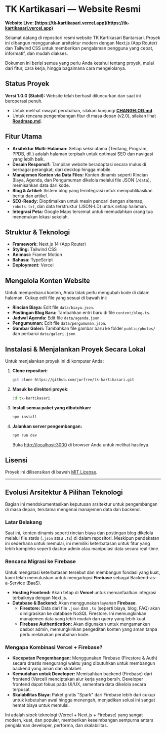 # TK Kartikasari — Website Resmi

**Website Live: [https://tk-kartikasari.vercel.app](https://tk-kartikasari.vercel.app)**

Selamat datang di repositori resmi website TK Kartikasari Bantarsari. Proyek ini dibangun menggunakan arsitektur modern dengan Next.js (App Router) dan Tailwind CSS untuk memberikan pengalaman pengguna yang cepat, informatif, dan mudah diakses.

Dokumen ini berisi semua yang perlu Anda ketahui tentang proyek, mulai dari fitur, cara kerja, hingga bagaimana cara mengelolanya.

## Status Proyek

**Versi 1.0.0 (Stabil):** Website telah berhasil diluncurkan dan saat ini beroperasi penuh.

- Untuk melihat riwayat perubahan, silakan kunjungi **[CHANGELOG.md](CHANGELOG.md)**.
- Untuk rencana pengembangan fitur di masa depan (v2.0), silakan lihat **[Roadmap.md](docs/roadmap.md)**.

## Fitur Utama

- **Arsitektur Multi-Halaman:** Setiap seksi utama (Tentang, Program, PPDB, dll.) adalah halaman terpisah untuk optimasi SEO dan navigasi yang lebih baik.
- **Desain Responsif:** Tampilan website beradaptasi secara mulus di berbagai perangkat, dari desktop hingga mobile.
- **Manajemen Konten via Data Files:** Konten dinamis seperti Rincian Biaya, Agenda, dan Pengumuman dikelola melalui file JSON (`/data`), memisahkan data dari kode.
- **Blog & Artikel:** Sistem blog yang terintegrasi untuk mempublikasikan berita dan artikel.
- **SEO-Ready:** Dioptimalkan untuk mesin pencari dengan sitemap, `robots.txt`, dan data terstruktur (JSON-LD) untuk setiap halaman.
- **Integrasi Peta:** Google Maps tersemat untuk memudahkan orang tua menemukan lokasi sekolah.

## Struktur & Teknologi

- **Framework:** Next.js 14 (App Router)
- **Styling:** Tailwind CSS
- **Animasi:** Framer Motion
- **Bahasa:** TypeScript
- **Deployment:** Vercel

## Mengelola Konten Website

Untuk memperbarui konten, Anda tidak perlu mengubah kode di dalam halaman. Cukup edit file yang sesuai di bawah ini:

- **Rincian Biaya:** Edit file `data/biaya.json`.
- **Postingan Blog Baru:** Tambahkan entri baru di file `content/blog.ts`.
- **Jadwal Agenda:** Edit file `data/agenda.json`.
- **Pengumuman:** Edit file `data/pengumuman.json`.
- **Gambar Galeri:** Tambahkan file gambar baru ke folder `public/photos/` dan perbarui `data/galeri.json`.

## Instalasi & Menjalankan Proyek Secara Lokal

Untuk menjalankan proyek ini di komputer Anda:

1.  **Clone repositori:**
    ```bash
    git clone https://github.com/jwrfree/tk-kartikasari.git
    ```
2.  **Masuk ke direktori proyek:**
    ```bash
    cd tk-kartikasari
    ```
3.  **Install semua paket yang dibutuhkan:**
    ```bash
    npm install
    ```
4.  **Jalankan server pengembangan:**
    ```bash
    npm run dev
    ```

    Buka [http://localhost:3000](http://localhost:3000) di browser Anda untuk melihat hasilnya.

## Lisensi

Proyek ini dilisensikan di bawah [MIT License](LICENSE).

---

## Evolusi Arsitektur & Pilihan Teknologi

Bagian ini mendokumentasikan keputusan arsitektur untuk pengembangan di masa depan, terutama mengenai manajemen data dan backend.

### Latar Belakang

Saat ini, konten dinamis seperti rincian biaya dan postingan blog dikelola melalui file statis (`.json` atau `.ts`) di dalam repositori. Meskipun pendekatan ini sederhana untuk memulai, ini memiliki keterbatasan untuk fitur yang lebih kompleks seperti dasbor admin atau manipulasi data secara real-time.

### Rencana Migrasi ke Firebase

Untuk mengatasi keterbatasan tersebut dan membangun fondasi yang kuat, kami telah memutuskan untuk mengadopsi **Firebase** sebagai Backend-as-a-Service (BaaS).

-   **Hosting Frontend:** Akan tetap di **Vercel** untuk memanfaatkan integrasi terbaiknya dengan Next.js.
-   **Database & Backend:** Akan menggunakan layanan **Firebase**.
    -   **Firestore:** Data dari file `.json` dan `.ts` (seperti biaya, blog, FAQ) akan dimigrasikan ke database NoSQL Firestore. Ini memungkinkan manajemen data yang lebih mudah dan query yang lebih kuat.
    -   **Firebase Authentication:** Akan digunakan untuk mengamankan dasbor admin, memungkinkan pengeditan konten yang aman tanpa perlu melakukan perubahan kode.

### Mengapa Kombinasi Vercel + Firebase?

-   **Kecepatan Pengembangan:** Menggunakan Firebase (Firestore & Auth) secara drastis mengurangi waktu yang dibutuhkan untuk membangun backend yang aman dan skalabel.
-   **Kemudahan untuk Developer:** Memisahkan backend (Firebase) dari frontend (Vercel) menciptakan alur kerja yang bersih. Developer frontend dapat fokus pada UI/UX, sementara data dikelola secara terpusat.
-   **Skalabilitas Biaya:** Paket gratis "Spark" dari Firebase lebih dari cukup untuk kebutuhan awal hingga menengah, menjadikan solusi ini sangat hemat biaya untuk memulai.

Ini adalah *stack* teknologi (Vercel + Next.js + Firebase) yang sangat modern, kuat, dan populer, memberikan keseimbangan sempurna antara pengalaman developer, performa, dan skalabilitas.
